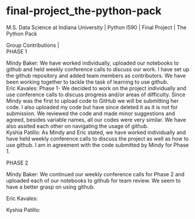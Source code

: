 # final-project_the-python-pack
M.S. Data Science at Indiana University | Python I590 | Final Project | The Python Pack

Group Contributions |  
PHASE 1

Mindy Baker: We have worked individually, uploaded our notebooks to github and held weekly conference calls to discuss our work. I have set up the github repository and added team members as contributors. We have been working together to tackle the task of learning to use github.    
Eric Kavales: Phase 1- We decided to work on the project individually and use conference calls to discuss progress and/or areas of difficulty. Since Mindy was the first to upload code to GitHub we will be submitting her code. I also uploaded my code but have since deleted it as it is not for submission. We reviewed the code and made minor suggestions and agreed, besides variable names, all our codes were very similar. We have also assited each other on navigating the usage of github.    
Kyshia Patillo: As Mindy and Eric stated, we have worked individually and have held weekly conference calls to discuss the project as well as how to use github. I am in agreement with the code submitted by Mindy for Phase 1.  

PHASE 2

Mindy Baker: We continued our weekly conference calls for Phase 2 and uploaded each of our notebooks to github for team review. We seem to have a better grasp on using github.

Eric Kavales:

Kyshia Patillo:
